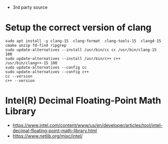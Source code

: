 - 3rd party source

# Setup the correct version of clang
```
sudo apt install -y clang-15  clang-format  clang-tools-15  clangd-15 cmake unzip fd-find ripgrep
sudo update-alternatives --install /usr/bin/cc cc /usr/bin/clang-15 100
sudo update-alternatives --install /usr/bin/c++ c++ /usr/bin/clang++-15 100
sudo update-alternatives --config cc
sudo update-alternatives --config c++
cc --version
c++ --version
```
#  Intel(R) Decimal Floating-Point Math Library
- https://www.intel.com/content/www/us/en/developer/articles/tool/intel-decimal-floating-point-math-library.html
- https://www.netlib.org/misc/intel/